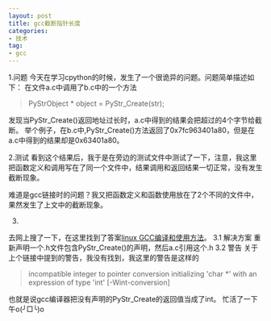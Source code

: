 ```yaml
---
layout: post
title: gcc截断指针长度
categories:
- 技术
tag:
- gcc
---
```

1.问题
今天在学习cpython的时候，发生了一个很诡异的问题。问题简单描述如下：
在文件a.c中调用了b.c中的一个方法
> PyStrObject * object = PyStr_Create(str);

发现当PyStr_Create()返回地址过长时，a.c中得到的结果会把超过的4个字节给截断。
举个例子，在b.c中,PyStr_Create()方法返回了0x7fc963401a80，但是在a.c中得到的结果却是0x63401a80。

2.测试
看到这个结果后，我于是在旁边的测试文件中测试了一下，注意，我这里把函数定义和调用写在了同一个文件中，结果调用和返回结果一切正常，没有发生截断现象。

难道是gcc链接时的问题？我又把函数定义和函数使用放在了2个不同的文件中，果然发生了上文中的截断现象。

3.
去网上搜了一下，在这里找到了答案[linux GCC编译和使用方法](http://cjhust.blog.163.com/blog/static/175827157201492934526569/)。
3.1 解决方案
重新声明一个.h文件包含PyStr_Create()的声明，然后a.c引用这个.h
3.2 警告
关于上个链接中提到的警告，我没有找到，我这里的警告是这样的
> incompatible integer to pointer conversion initializing 'char *' with an expression of type 'int' [-Wint-conversion]

也就是说gcc编译器把没有声明的PyStr_Create的返回值当成了int。
忙活了一下午o(╯□╰)o
